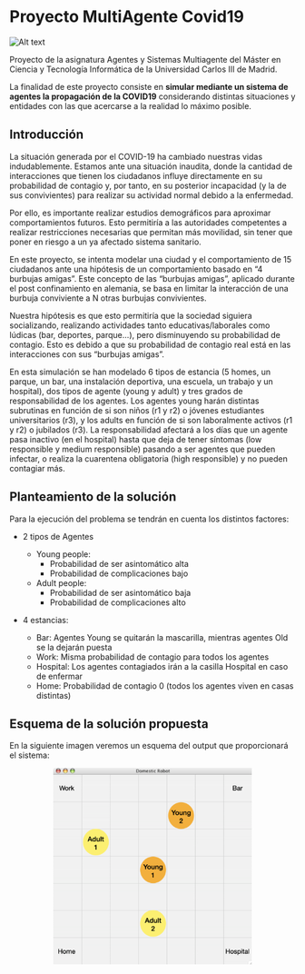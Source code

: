 # Proyecto MultiAgente Covid19

![Alt text](https://ichef.bbci.co.uk/news/800/cpsprodpb/FBA1/production/_111471446_virus.jpg "Proyecto Multiagente Covid19") 

Proyecto de la asignatura Agentes y Sistemas Multiagente del Máster en
Ciencia y Tecnología Informática de la Universidad Carlos III de Madrid.

La finalidad de este proyecto consiste en **simular mediante un sistema de
agentes la propagación de la COVID19** considerando distintas situaciones
y entidades con las que acercarse a la realidad lo máximo posible.

## Introducción 

La situación generada por el COVID-19 ha cambiado nuestras vidas indudablemente. Estamos ante una situación inaudita, donde la cantidad de interacciones que tienen los ciudadanos influye directamente en su probabilidad de contagio y, por tanto, en su posterior incapacidad (y la de sus convivientes) para realizar su actividad normal debido a la enfermedad. 

Por ello, es importante realizar estudios demográficos para aproximar comportamientos futuros. Esto permitiría a las autoridades competentes a realizar restricciones necesarias que permitan más movilidad, sin tener que poner en riesgo a un ya afectado sistema sanitario.

En este proyecto, se intenta modelar una ciudad y el comportamiento de 15 ciudadanos ante una hipótesis de un comportamiento basado en “4 burbujas amigas”. Este concepto de las “burbujas amigas”, aplicado durante el post confinamiento en alemania, se basa en limitar la interacción de una burbuja conviviente a N otras burbujas convivientes.

Nuestra hipótesis es que esto permitiría que la sociedad siguiera socializando, realizando actividades tanto educativas/laborales como lúdicas (bar, deportes, parque...), pero disminuyendo su probabilidad de contagio. Esto es debido a que su probabilidad de contagio real está en las interacciones con sus “burbujas amigas”.

En esta simulación se han modelado 6 tipos de estancia (5 homes, un parque, un bar, una instalación deportiva, una escuela, un trabajo y un hospital), dos tipos de agente (young y adult) y tres grados de responsabilidad de los agentes. Los agentes young harán distintas subrutinas en función de si son niños (r1 y r2) o jóvenes estudiantes universitarios (r3), y los adults en función de si son laboralmente activos (r1 y r2) o jubilados (r3). La responsabilidad afectará a los días que un agente pasa inactivo (en el hospital) hasta que deja de tener síntomas (low responsible y medium responsible) pasando a ser agentes que pueden infectar, o realiza la cuarentena obligatoria (high responsible) y no pueden contagiar más.


## Planteamiento de la solución

Para la ejecución del problema se tendrán en cuenta los distintos factores:

* 2 tipos de Agentes
    * Young people:
        * Probabilidad de ser asintomático alta
        * Probabilidad de complicaciones bajo
    * Adult people:
        * Probabilidad de ser asintomático baja
        * Probabilidad de complicaciones alto

* 4 estancias:
    * Bar: Agentes Young se quitarán la mascarilla, mientras agentes Old se la dejarán puesta
    * Work: Misma probabilidad de contagio para todos los agentes
    * Hospital: Los agentes contagiados irán a la casilla Hospital en caso de enfermar
    * Home: Probabilidad de contagio 0 (todos los agentes viven en casas distintas)
    
## Esquema de la solución propuesta

En la siguiente imagen veremos un esquema del output que proporcionará el sistema:

<p align="center">
  <img src="/images/screen.png" width="350" alt="accessibility text">
</p>
